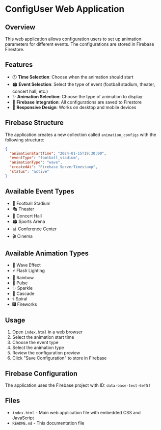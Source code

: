 # ConfigUser Web Application

## Overview
This web application allows configuration users to set up animation parameters for different events. The configurations are stored in Firebase Firestore.

## Features
- 🕐 **Time Selection**: Choose when the animation should start
- 🏟️ **Event Selection**: Select the type of event (football stadium, theater, concert hall, etc.)
- ✨ **Animation Selection**: Choose the type of animation to display
- 💾 **Firebase Integration**: All configurations are saved to Firestore
- 📱 **Responsive Design**: Works on desktop and mobile devices

## Firebase Structure
The application creates a new collection called `animation_configs` with the following structure:

```json
{
  "animationStartTime": "2024-01-15T19:30:00",
  "eventType": "football_stadium",
  "animationType": "wave",
  "createdAt": "Firebase ServerTimestamp",
  "status": "active"
}
```

## Available Event Types
- 🏈 Football Stadium
- 🎭 Theater
- 🎵 Concert Hall
- 🏟️ Sports Arena
- 📊 Conference Center
- 🎬 Cinema

## Available Animation Types
- 🌊 Wave Effect
- ⚡ Flash Lighting
- 🌈 Rainbow
- 💓 Pulse
- ✨ Sparkle
- 🌊 Cascade
- 🌀 Spiral
- 🎆 Fireworks

## Usage
1. Open `index.html` in a web browser
2. Select the animation start time
3. Choose the event type
4. Select the animation type
5. Review the configuration preview
6. Click "Save Configuration" to store in Firebase

## Firebase Configuration
The application uses the Firebase project with ID: `data-base-test-6ef5f`

## Files
- `index.html` - Main web application file with embedded CSS and JavaScript
- `README.md` - This documentation file